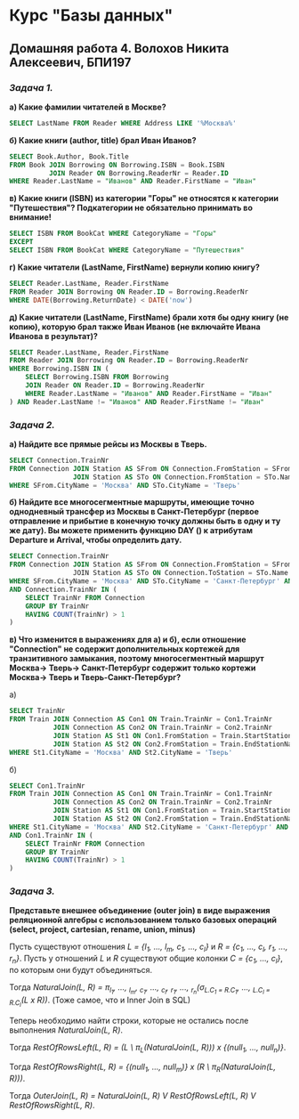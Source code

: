 # Курс "Базы данных"

## Домашняя работа 4. Волохов Никита Алексеевич, БПИ197

### **_Задача 1._**
**а) Какие фамилии читателей в Москве?**
```sql
SELECT LastName FROM Reader WHERE Address LIKE '%Москва%'
```
**б) Какие книги (author, title) брал Иван Иванов?**
```sql
SELECT Book.Author, Book.Title 
FROM Book JOIN Borrowing ON Borrowing.ISBN = Book.ISBN
          JOIN Reader ON Borrowing.ReaderNr = Reader.ID
WHERE Reader.LastName = "Иванов" AND Reader.FirstName = "Иван"
```
**в) Какие книги (ISBN) из категории "Горы" не относятся к категории "Путешествия"? Подкатегории не обязательно принимать во внимание!**
```sql
SELECT ISBN FROM BookCat WHERE CategoryName = "Горы"
EXCEPT
SELECT ISBN FROM BookCat WHERE CategoryName = "Путешествия"
```
**г) Какие читатели (LastName, FirstName) вернули копию книгу?**
```sql
SELECT Reader.LastName, Reader.FirstName 
FROM Reader JOIN Borrowing ON Reader.ID = Borrowing.ReaderNr
WHERE DATE(Borrowing.ReturnDate) < DATE('now')
```
**д) Какие читатели (LastName, FirstName) брали хотя бы одну книгу (не копию), которую брал также Иван Иванов (не включайте Ивана Иванова в результат)?**
```sql
SELECT Reader.LastName, Reader.FirstName 
FROM Reader JOIN Borrowing ON Reader.ID = Borrowing.ReaderNr
WHERE Borrowing.ISBN IN (
    SELECT Borrowing.ISBN FROM Borrowing
    JOIN Reader ON Reader.ID = Borrowing.ReaderNr
    WHERE Reader.LastName = "Иванов" AND Reader.FirstName = "Иван"
) AND Reader.LastName != "Иванов" AND Reader.FirstName != "Иван"
```

### **_Задача 2._** 
**a) Найдите все прямые рейсы из Москвы в Тверь.**
```sql
SELECT Connection.TrainNr 
FROM Connection JOIN Station AS SFrom ON Connection.FromStation = SFrom.Name
                JOIN Station AS STo ON Connection.FromStation = STo.Name
WHERE SFrom.CityName = 'Москва' AND STo.CityName = 'Тверь'
```
**б) Найдите все многосегментные маршруты, имеющие точно однодневный трансфер из Москвы в Санкт-Петербург (первое отправление и прибытие в конечную точку должны быть в одну и ту же дату). Вы можете применить функцию DAY () к атрибутам Departure и Arrival, чтобы определить дату.**
```sql
SELECT Connection.TrainNr
FROM Connection JOIN Station AS SFrom ON Connection.FromStation = SFrom.Name
                JOIN Station AS STo ON Connection.ToStation = STo.Name
WHERE SFrom.CityName = 'Москва' AND STo.CityName = 'Санкт-Петербург' AND DAY(Connection.Departure) = DAY(Connection.Arrival)
AND Connection.TrainNr IN (
    SELECT TrainNr FROM Connection
    GROUP BY TrainNr
    HAVING COUNT(TrainNr) > 1
)
```
**в) Что изменится в выражениях для а) и б), если отношение "Connection" не содержит дополнительных кортежей для транзитивного замыкания, поэтому многосегментный маршрут Москва-> Тверь-> Санкт-Петербург содержит только кортежи Москва-> Тверь и Тверь-Санкт-Петербург?**

a)
```sql
SELECT TrainNr 
FROM Train JOIN Connection AS Con1 ON Train.TrainNr = Con1.TrainNr
           JOIN Connection AS Con2 ON Train.TrainNr = Con2.TrainNr
           JOIN Station AS St1 ON Con1.FromStation = Train.StartStationName
           JOIN Station AS St2 ON Con2.FromStation = Train.EndStationName
WHERE St1.CityName = 'Москва' AND St2.CityName = 'Тверь'
```

б)
```sql
SELECT Con1.TrainNr 
FROM Train JOIN Connection AS Con1 ON Train.TrainNr = Con1.TrainNr
           JOIN Connection AS Con2 ON Train.TrainNr = Con2.TrainNr
           JOIN Station AS St1 ON Con1.FromStation = Train.StartStationName
           JOIN Station AS St2 ON Con2.FromStation = Train.EndStationName
WHERE St1.CityName = 'Москва' AND St2.CityName = 'Санкт-Петербург' AND DAY(Con1.Departure) = DAY(Con2.Arrival)
AND Con1.TrainNr IN (
    SELECT TrainNr FROM Connection
    GROUP BY TrainNr
    HAVING COUNT(TrainNr) > 1
)
```

### **_Задача 3._**
**Представьте внешнее объединение (outer join) в виде выражения реляционной алгебры с использованием только базовых операций (select, project, cartesian, rename, union, minus)**

Пусть существуют отношения _L = {l<sub>1</sub>, ..., l<sub>m</sub>, c<sub>1</sub>, ..., c<sub>l</sub>}_ и _R = {c<sub>1</sub>, ..., c<sub>l</sub>, r<sub>1</sub>, ..., r<sub>n</sub>}_. Пусть у отношений _L_ и _R_ существуют общие колонки _C = {c<sub>1</sub>, ..., c<sub>l</sub>}_, по которым они будут объединяться.

Тогда _NaturalJoin(L, R) = π<sub>l<sub>1</sub></sub>, ..., <sub>l<sub>m</sub></sub>, <sub>c<sub>1</sub></sub>, ..., <sub>c<sub>l</sub></sub>, <sub>r<sub>1</sub></sub>, ..., <sub>r<sub>n</sub></sub>($\sigma$<sub>L.C<sub>1</sub> = R.C<sub>1</sub></sub>, ..., <sub>L.C<sub>l</sub> = R.C<sub>l</sub></sub>(L x R))_. (Тоже самое, что и Inner Join в SQL)

Теперь необходимо найти строки, которые не остались после выполнения _NaturalJoin(L, R)_.

Тогда _RestOfRowsLeft(L, R) = (L \ π<sub>L</sub>(NaturalJoin(L, R))) x {(null<sub>1</sub>, ..., null<sub>n</sub>)}_.

Тогда _RestOfRowsRight(L, R) = {(null<sub>1</sub>, ..., null<sub>m</sub>)} x (R \ π<sub>R</sub>(NaturalJoin(L, R)))_.

Тогда _OuterJoin(L, R) = NaturalJoin(L, R) V RestOfRowsLeft(L, R) V RestOfRowsRight(L, R)_.